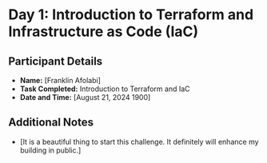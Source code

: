 # Day 1: Introduction to Terraform and Infrastructure as Code (IaC)

## Participant Details
- **Name:** [Franklin Afolabi]
- **Task Completed:** Introduction to Terraform and IaC
- **Date and Time:** [August 21, 2024 1900]

## Additional Notes
- [It is a beautiful thing to start this challenge. It definitely will enhance my building in public.]
